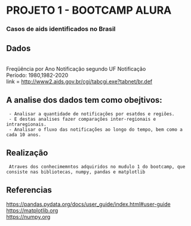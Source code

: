 # PROJETO 1 - BOOTCAMP ALURA 

### Casos de aids identificados no Brasil

## Dados

<br>Freqüência por Ano Notificação segundo UF Notificação
<br>Período: 1980,1982-2020
<br>link = http://www2.aids.gov.br/cgi/tabcgi.exe?tabnet/br.def

## A analise dos dados tem como obejtivos:
     - Analisar a quantidade de notificações por esatdos e regiões. 
     - E destas analises fazer comparações inter-regionais e intraregionais.
     - Analisar o fluxo das notificações ao longo do tempo, bem como a cada 10 anos.
     
## Realização
     Atraves dos conhecimemntos adquiridos no mudulo 1 do bootcamp, que consiste nas bibliotecas, numpy, pandas e matplotlib
     


## Referencias 
https://pandas.pydata.org/docs/user_guide/index.html#user-guide
<br>https://matplotlib.org
<br>https://numpy.org
